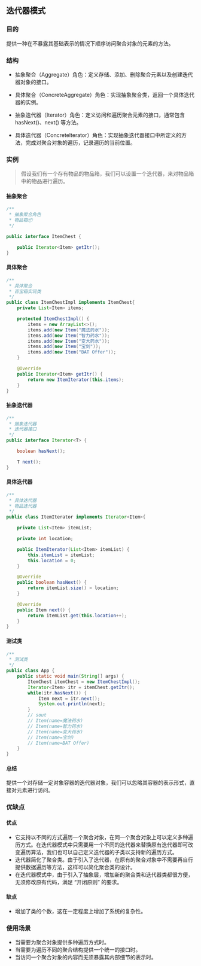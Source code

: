 ## 迭代器模式

### 目的

提供一种在不暴露其基础表示的情况下顺序访问聚合对象的元素的方法。

### 结构

* 抽象聚合（Aggregate）角色：定义存储、添加、删除聚合元素以及创建迭代器对象的接口。

* 具体聚合（ConcreteAggregate）角色：实现抽象聚合类，返回一个具体迭代器的实例。
* 抽象迭代器（Iterator）角色：定义访问和遍历聚合元素的接口，通常包含 hasNext()、next() 等方法。
* 具体迭代器（Concretelterator）角色：实现抽象迭代器接口中所定义的方法，完成对聚合对象的遍历，记录遍历的当前位置。

### 实例
> 假设我们有一个存有物品的物品箱，我们可以设置一个迭代器，来对物品箱中的物品进行遍历。
#### 抽象聚合
```java
/**
 * 抽象聚合角色
 * 物品箱📦
 */

public interface ItemChest {

    public Iterator<Item> getItr();
}
```
#### 具体聚合
```java
/**
 * 具体聚合
 * 百宝箱实现类
 */
public class ItemChestImpl implements ItemChest{
    private List<Item> items;

    protected ItemChestImpl() {
        items = new ArrayList<>();
        items.add(new Item("魔法药水"));
        items.add(new Item("智力药水"));
        items.add(new Item("变大药水"));
        items.add(new Item("宝剑"));
        items.add(new Item("BAT Offer"));
    }

    @Override
    public Iterator<Item> getItr() {
        return new ItemIterator(this.items);
    }
}
```
#### 抽象迭代器
```java
/**
 * 抽象迭代器
 * 迭代器接口
 */
public interface Iterator<T> {

    boolean hasNext();

    T next();
}
```
#### 具体迭代器
```java
/**
 * 具体迭代器
 * 物品迭代器
 */
public class ItemIterator implements Iterator<Item>{

    private List<Item> itemList;

    private int location;

    public ItemIterator(List<Item> itemList) {
        this.itemList = itemList;
        this.location = 0;
    }

    @Override
    public boolean hasNext() {
        return itemList.size() > location;
    }

    @Override
    public Item next() {
        return itemList.get(this.location++);
    }
}
```
#### 测试类
```java
/**
 * 测试类
 */
public class App {
    public static void main(String[] args) {
        ItemChest itemChest = new ItemChestImpl();
        Iterator<Item> itr = itemChest.getItr();
        while(itr.hasNext()) {
            Item next = itr.next();
            System.out.println(next);
        }
        // sout
        // Item(name=魔法药水)
        // Item(name=智力药水)
        // Item(name=变大药水)
        // Item(name=宝剑)
        // Item(name=BAT Offer)
    }
}
```
#### 总结
提供一个对存储一定对象容器的迭代器对象，我们可以忽略其容器的表示形式，直接对元素进行访问。
### 优缺点
#### 优点
* 它支持以不同的方式遍历一个聚合对象，在同一个聚合对象上可以定义多种遍历方式。在迭代器模式中只需要用一个不同的迭代器来替换原有迭代器即可改变遍历算法，我们也可以自己定义迭代器的子类以支持新的遍历方式。
* 迭代器简化了聚合类。由于引入了迭代器，在原有的聚合对象中不需要再自行提供数据遍历等方法，这样可以简化聚合类的设计。
* 在迭代器模式中，由于引入了抽象层，增加新的聚合类和迭代器类都很方便，无须修改原有代码，满足 “开闭原则” 的要求。
#### 缺点
* 增加了类的个数，这在一定程度上增加了系统的复杂性。
### 使用场景
* 当需要为聚合对象提供多种遍历方式时。
* 当需要为遍历不同的聚合结构提供一个统一的接口时。
* 当访问一个聚合对象的内容而无须暴露其内部细节的表示时。
